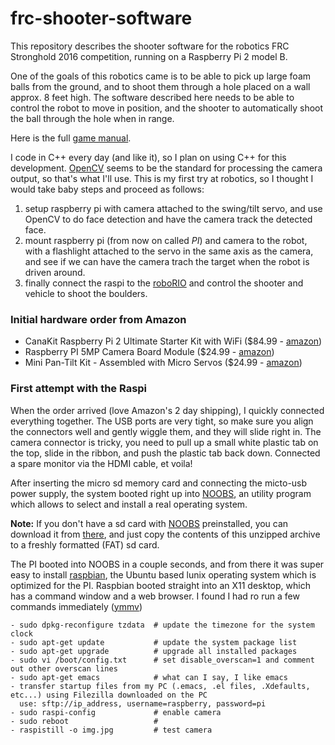 # frc-shooter-software


This repository describes the shooter software for the robotics FRC Stronghold 2016 competition, running on a Raspberry Pi 2 model B.

One of the goals of this robotics came is to be able to pick up large foam balls from the ground, and to shoot them through a hole placed on a wall approx. 8 feet high. The software described here needs to be able to control the robot to move in position, and the shooter to automatically shoot the ball through the hole when in range. 

Here is the full [game manual](https://firstfrc.blob.core.windows.net/frc2016manuals/GameManual/FRC-2016-game-manual.pdf).

I code in C++ every day (and like it), so I plan on using C++ for this development. [OpenCV](http://opencv.org/) seems to be the standard for processing the camera output, so that's what I'll use. This is my first try at robotics, so I thought I would take baby steps and proceed as follows:

1. setup raspberry pi with camera attached to the swing/tilt servo, and use OpenCV to do face detection and have the camera track the detected face.
2. mount raspberry pi (from now on called *PI*) and camera to the robot, with a flashlight attached to the servo in the same axis as the camera, and see if we can have the camera trach the target when the robot is driven around.
3. finally connect the raspi to the [roboRIO](https://decibel.ni.com/content/docs/DOC-30419) and control the shooter and vehicle to shoot the boulders.

### Initial hardware order from Amazon

* CanaKit Raspberry Pi 2 Ultimate Starter Kit with WiFi ($84.99 - [amazon](http://www.amazon.com/gp/product/B00G1PNG54))
* Raspberry PI 5MP Camera Board Module ($24.99 - [amazon](http://www.amazon.com/gp/product/B00E1GGE40))
* Mini Pan-Tilt Kit - Assembled with Micro Servos  ($24.99 - [amazon](http://www.amazon.com/gp/product/B00PY3LQ2Y))

### First attempt with the Raspi

When the order arrived (love Amazon's 2 day shipping), I quickly connected everything together. The USB ports are very tight, so make sure you align the connectors well and gently wiggle them, and they will slide right in. The camera connector is tricky, you need to pull up a small white plastic tab on the top, slide in the ribbon, and push the plastic tab back down. Connected a spare monitor via the HDMI cable, et voila! 

After inserting the micro sd memory card and connecting the micto-usb power supply, the system booted right up into [NOOBS](https://www.raspberrypi.org/help/noobs-setup/), an utility program which allows to select and install a real operating system. 

**Note:** If you don't have a sd card with [NOOBS](https://www.raspberrypi.org/help/noobs-setup/) preinstalled, you can download it from [there](https://www.raspberrypi.org/downloads/noobs/), and just copy the contents of this unzipped archive to a freshly formatted (FAT) sd card.

The PI booted into NOOBS in a couple seconds, and from there it was super easy to install [raspbian](https://www.raspbian.org/), the Ubuntu based lunix operating system which is optimized for the PI. Raspbian booted straight into an X11 desktop, which has a command window and a web browser. I found I had ro run a few commands immediately ([ymmv](http://www.urbandictionary.com/define.php?term=ymmv))

```
- sudo dpkg-reconfigure tzdata  # update the timezone for the system clock
- sudo apt-get update           # update the system package list
- sudo apt-get upgrade          # upgrade all installed packages
- sudo vi /boot/config.txt      # set disable_overscan=1 and comment out other overscan lines
- sudo apt-get emacs            # what can I say, I like emacs
- transfer startup files from my PC (.emacs, .el files, .Xdefaults, etc...) using Filezilla downloaded on the PC
  use: sftp://ip_address, username=raspberry, password=pi
- sudo raspi-config             # enable camera
- sudo reboot                   # 
- raspistill -o img.jpg         # test camera 
```

